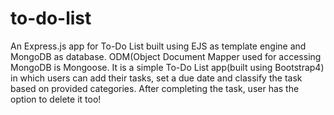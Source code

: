 # to-do-list
An Express.js app for To-Do List built using EJS as template engine and MongoDB as database. ODM(Object Document Mapper used for accessing MongoDB is Mongoose. It is a simple To-Do List app(built using Bootstrap4) in which users can add their tasks, set a due date and classify the task based on provided categories. After completing the task, user has the option to delete it too!
